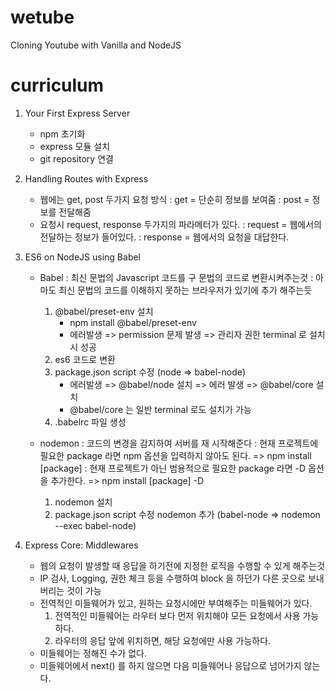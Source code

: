 # wetube

Cloning Youtube with Vanilla and NodeJS

# curriculum

1. Your First Express Server

   - npm 초기화
   - express 모듈 설치
   - git repository 연결

2. Handling Routes with Express

   - 웹에는 get, post 두가지 요청 방식
     : get = 단순히 정보를 보여줌
     : post = 정보를 전달해줌
   - 요청시 request, response 두가지의 파라메터가 있다.
     : request = 웹에서의 전달하는 정보가 들어있다.
     : response = 웹에서의 요청을 대답한다.

3. ES6 on NodeJS using Babel

   - Babel
     : 최신 문법의 Javascript 코드를 구 문법의 코드로 변환시켜주는것
     : 아마도 최신 문법의 코드를 이해하지 못하는 브라우저가 있기에 추가 해주는듯

     1. @babel/preset-env 설치
        - npm install @babel/preset-env
        - 에러발생 => permission 문제 발생 => 관리자 권한 terminal 로 설치 시 성공
     2. es6 코드로 변환
     3. package.json script 수정 (node => babel-node)
        - 에러발생 => @babel/node 설치 => 에러 발생 => @babel/core 설치
        - @babel/core 는 일반 terminal 로도 설치가 가능
     4. .babelrc 파일 생성

   - nodemon
     : 코드의 변경을 감지하여 서버를 재 시작해준다
     : 현재 프로젝트에 필요한 package 라면 npm 옵션을 입력하지 않아도 된다. => npm install [package]
     : 현재 프로젝트가 아닌 범용적으로 필요한 package 라면 -D 옵션을 추가한다. => npm install [package] -D

     1. nodemon 설치
     2. package.json script 수정 nodemon 추가 (babel-node => nodemon --exec babel-node)

4. Express Core: Middlewares
   - 웹의 요청이 발생할 때 응답을 하기전에 지정한 로직을 수행할 수 있게 해주는것
   - IP 검사, Logging, 권한 체크 등을 수행하여 block 을 하던가 다른 곳으로 보내버리는 것이 가능
   - 전역적인 미들웨어가 있고, 원하는 요청시에만 부여해주는 미들웨어가 있다.
     1. 전역적인 미들웨어는 라우터 보다 먼저 위치해야 모든 요청에서 사용 가능하다.
     2. 라우터의 응답 앞에 위치하면, 해당 요청에만 사용 가능하다.
   - 미들웨어는 정해진 수가 없다.
   - 미들웨어에서 next() 를 하지 않으면 다음 미들웨어나 응답으로 넘어가지 않는다.
